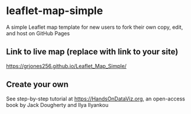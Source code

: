 # leaflet-map-simple
A simple Leaflet map template for new users to fork their own copy, edit, and host on GitHub Pages

## Link to live map (replace with link to your site)
https://grjones256.github.io/Leaflet_Map_Simple/

## Create your own
See step-by-step tutorial at https://HandsOnDataViz.org, an open-access book by Jack Dougherty and Ilya Ilyankou
